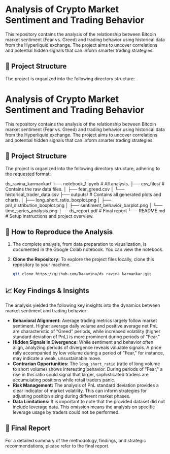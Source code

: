 
# Analysis of Crypto Market Sentiment and Trading Behavior

This repository contains the analysis of the relationship between Bitcoin market sentiment (Fear vs. Greed) and trading behavior using historical data from the Hyperliquid exchange. The project aims to uncover correlations and potential hidden signals that can inform smarter trading strategies.

## 📁 Project Structure

The project is organized into the following directory structure:

# Analysis of Crypto Market Sentiment and Trading Behavior

This repository contains the analysis of the relationship between Bitcoin market sentiment (Fear vs. Greed) and trading behavior using historical data from the Hyperliquid exchange. The project aims to uncover correlations and potential hidden signals that can inform smarter trading strategies.

## 📁 Project Structure

The project is organized into the following directory structure, adhering to the requested format:

ds_ravina_karmankar/
├── notebook_1.ipynb # All analysis.
├── csv_files/ # Contains the raw data files.
│ ├── fear_greed.csv
│ └── historical_trader_data.csv
├── outputs/ # Contains all generated plots and charts.
│ ├── long_short_ratio_boxplot.png
│ ├── pnl_distribution_boxplot.png
│ ├── sentiment_behavior_barplot.png
│ └── time_series_analysis.png
├── ds_report.pdf # Final report
└── README.md # Setup instructions and project overview.

## 🚀 How to Reproduce the Analysis

1.  The complete analysis, from data preparation to visualization, is documented in the Google Colab notebook. You can view the notebook.

2.  **Clone the Repository:** To explore the project files locally, clone this repository to your machine.
    ```bash
    git clone https://github.com/Raaavina/ds_ravina_karmankar.git
    ```

## 📈 Key Findings & Insights

The analysis yielded the following key insights into the dynamics between market sentiment and trading behavior:

*   **Behavioral Alignment:** Average trading metrics largely follow market sentiment. Higher average daily volume and positive average net PnL are characteristic of "Greed" periods, while increased volatility (higher standard deviation of PnL) is more prominent during periods of "Fear."
*   **Hidden Signals in Divergence:** While sentiment and behavior often align, analyzing periods of divergence reveals valuable signals. A price rally accompanied by low volume during a period of "Fear," for instance, may indicate a weak, unsustainable move.
*   **Contrarian Opportunities:** The `long_short_ratio` (ratio of long volume to short volume) shows interesting behavior. During periods of "Fear," a rise in this ratio could signal that larger, sophisticated traders are accumulating positions while retail traders panic.
*   **Risk Management:** The analysis of PnL standard deviation provides a clear indicator of market volatility. This can inform strategies for adjusting position sizing during different market phases.
*   **Data Limitations:** It is important to note that the provided dataset did not include leverage data. This omission means the analysis on specific leverage usage by traders could not be performed.

## 📄 Final Report

For a detailed summary of the methodology, findings, and strategic recommendations, please refer to the final report.
